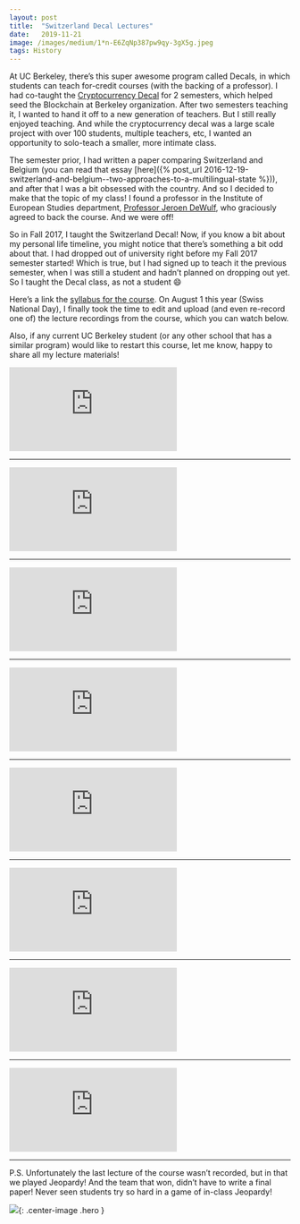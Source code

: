 ```yaml
---
layout:	post
title:	"Switzerland Decal Lectures"
date:	2019-11-21
image: /images/medium/1*n-E6ZqNp387pw9qy-3gX5g.jpeg
tags: History
---
```


At UC Berkeley, there’s this super awesome program called Decals, in which students can teach for-credit courses (with the backing of a professor). I had co-taught the [Cryptocurrency Decal](https://blockchain.berkeley.edu/courses/fall-2019-fundamentals-decal/) for 2 semesters, which helped seed the Blockchain at Berkeley organization. After two semesters teaching it, I wanted to hand it off to a new generation of teachers. But I still really enjoyed teaching. And while the cryptocurrency decal was a large scale project with over 100 students, multiple teachers, etc, I wanted an opportunity to solo-teach a smaller, more intimate class.



The semester prior, I had written a paper comparing Switzerland and Belgium (you can read that essay [here]({% post_url 2016-12-19-switzerland-and-belgium--two-approaches-to-a-multilingual-state %})), and after that I was a bit obsessed with the country. And so I decided to make that the topic of my class! I found a professor in the Institute of European Studies department, [Professor Jeroen DeWulf](https://ies.berkeley.edu/jeroen-dewulf), who graciously agreed to back the course. And we were off!

So in Fall 2017, I taught the Switzerland Decal! Now, if you know a bit about my personal life timeline, you might notice that there’s something a bit odd about that. I had dropped out of university right before my Fall 2017 semester started! Which is true, but I had signed up to teach it the previous semester, when I was still a student and hadn’t planned on dropping out yet. So I taught the Decal class, as not a student 😄

Here’s a link the [syllabus for the course](https://docs.google.com/document/d/1tlnqaZ2Zo6ICmKYxkFZh-RbXQHyFxNpnejFA_0skcyo/edit). On August 1 this year (Swiss National Day), I finally took the time to edit and upload (and even re-record one of) the lecture recordings from the course, which you can watch below.

Also, if any current UC Berkeley student (or any other school that has a similar program) would like to restart this course, let me know, happy to share all my lecture materials!

<iframe src="https://www.youtube.com/embed/gDxlvYVq4XM" frameborder="0" allowfullscreen></iframe>

---

<iframe src="https://www.youtube.com/embed/JZynJCrimSU" frameborder="0" allowfullscreen></iframe>

---

<iframe src="https://www.youtube.com/embed/UE1eddkM52Q" frameborder="0" allowfullscreen></iframe>

---

<iframe src="https://www.youtube.com/embed/waTT7drzuco" frameborder="0" allowfullscreen></iframe>

---

<iframe src="https://www.youtube.com/embed/dLY0EFG1Kfc" frameborder="0" allowfullscreen></iframe>

---

<iframe src="https://www.youtube.com/embed/Hdh-WDFPP6I" frameborder="0" allowfullscreen></iframe>

---

<iframe src="https://www.youtube.com/embed/aNU4hTNryhg" frameborder="0" allowfullscreen></iframe>

---

<iframe src="https://www.youtube.com/embed/HmaJa1DkUo4" frameborder="0" allowfullscreen></iframe>

---

P.S. Unfortunately the last lecture of the course wasn’t recorded, but in that we played Jeopardy! And the team that won, didn’t have to write a final paper! Never seen students try so hard in a game of in-class Jeopardy!

![](/images/medium/1*n-E6ZqNp387pw9qy-3gX5g.jpeg){: .center-image .hero }